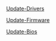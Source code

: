 [Update-Drivers](https://github.com/NeweggTechie/Update-Drivers/wiki/Drivers)


[Update-Firmware](https://github.com/NeweggTechie/Update-Drivers-Firmware/wiki/Firmware)


[Update-Bios](https://github.com/NeweggTechie/Update-Drivers-Firmware/wiki/BIos)
